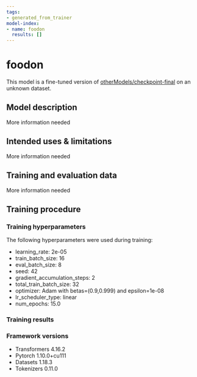 ```yaml
---
tags:
- generated_from_trainer
model-index:
- name: foodon
  results: []
---
```


<!-- This model card has been generated automatically according to the information the Trainer had access to. You
should probably proofread and complete it, then remove this comment. -->

# foodon

This model is a fine-tuned version of [otherModels/checkpoint-final](https://huggingface.co/otherModels/checkpoint-final) on an unknown dataset.

## Model description

More information needed

## Intended uses & limitations

More information needed

## Training and evaluation data

More information needed

## Training procedure

### Training hyperparameters

The following hyperparameters were used during training:
- learning_rate: 2e-05
- train_batch_size: 16
- eval_batch_size: 8
- seed: 42
- gradient_accumulation_steps: 2
- total_train_batch_size: 32
- optimizer: Adam with betas=(0.9,0.999) and epsilon=1e-08
- lr_scheduler_type: linear
- num_epochs: 15.0

### Training results



### Framework versions

- Transformers 4.16.2
- Pytorch 1.10.0+cu111
- Datasets 1.18.3
- Tokenizers 0.11.0
